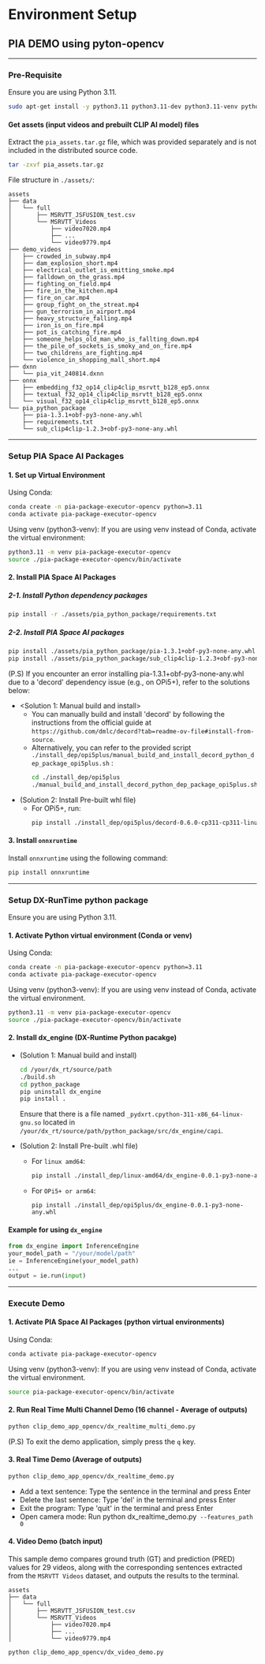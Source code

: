 # Environment Setup

## PIA DEMO using pyton-opencv

---
### Pre-Requisite
Ensure you are using Python 3.11.
```bash
sudo apt-get install -y python3.11 python3.11-dev python3.11-venv python3-tk
```

#### Get assets (input videos and prebuilt CLIP AI model) files
Extract the `pia_assets.tar.gz` file, which was provided separately and is not included in the distributed source code.

```bash
tar -zxvf pia_assets.tar.gz 
```
File structure in `./assets/`:
```
assets
├── data
│   └── full
│       ├── MSRVTT_JSFUSION_test.csv
│       └── MSRVTT_Videos
│           ├── video7020.mp4
│           ├── ...
│           └── video9779.mp4
├── demo_videos
│   ├── crowded_in_subway.mp4
│   ├── dam_explosion_short.mp4
│   ├── electrical_outlet_is_emitting_smoke.mp4
│   ├── falldown_on_the_grass.mp4
│   ├── fighting_on_field.mp4
│   ├── fire_in_the_kitchen.mp4
│   ├── fire_on_car.mp4
│   ├── group_fight_on_the_streat.mp4
│   ├── gun_terrorism_in_airport.mp4
│   ├── heavy_structure_falling.mp4
│   ├── iron_is_on_fire.mp4
│   ├── pot_is_catching_fire.mp4
│   ├── someone_helps_old_man_who_is_fallting_down.mp4
│   ├── the_pile_of_sockets_is_smoky_and_on_fire.mp4
│   ├── two_childrens_are_fighting.mp4
│   └── violence_in_shopping_mall_short.mp4
├── dxnn
│   └── pia_vit_240814.dxnn
├── onnx
│   ├── embedding_f32_op14_clip4clip_msrvtt_b128_ep5.onnx
│   ├── textual_f32_op14_clip4clip_msrvtt_b128_ep5.onnx
│   └── visual_f32_op14_clip4clip_msrvtt_b128_ep5.onnx
└── pia_python_package
    ├── pia-1.3.1+obf-py3-none-any.whl
    ├── requirements.txt
    └── sub_clip4clip-1.2.3+obf-py3-none-any.whl
```

---
### Setup PIA Space AI Packages

#### 1. Set up Virtual Environment
Using Conda:
```bash
conda create -n pia-package-executor-opencv python=3.11
conda activate pia-package-executor-opencv
```

Using venv (python3-venv):
If you are using venv instead of Conda, activate the virtual environment:
```bash
python3.11 -m venv pia-package-executor-opencv
source ./pia-package-executor-opencv/bin/activate
```

#### 2. Install PIA Space AI Packages

##### 2-1. Install Python dependency packages
```bash
pip install -r ./assets/pia_python_package/requirements.txt
```

##### 2-2. Install PIA Space AI packages
```bash
pip install ./assets/pia_python_package/pia-1.3.1+obf-py3-none-any.whl
pip install ./assets/pia_python_package/sub_clip4clip-1.2.3+obf-py3-none-any.whl
```

(P.S) If you encounter an error installing pia-1.3.1+obf-py3-none-any.whl due to a 'decord' dependency issue (e.g., on OPi5+), refer to the solutions below:
  - <Solution 1: Manual build and install> 
    - You can manually build and install 'decord' by following the instructions from the official guide at `https://github.com/dmlc/decord?tab=readme-ov-file#install-from-source`.  
    - Alternatively, you can refer to the provided script `./install_dep/opi5plus/manual_build_and_install_decord_python_dep_package_opi5plus.sh` :
      ```bash
      cd ./install_dep/opi5plus
      ./manual_build_and_install_decord_python_dep_package_opi5plus.sh
      ```
  - (Solution 2: Install Pre-built whl file)
    - For OPi5+, run:
      ```bash
      pip install ./install_dep/opi5plus/decord-0.6.0-cp311-cp311-linux_aarch64.whl
      ```

#### 3. Install `onnxruntime`
Install `onnxruntime` using the following command:

```bash
pip install onnxruntime
```
---

### Setup DX-RunTime python package
Ensure you are using Python 3.11.

#### 1. Activate Python virtual environment (Conda or venv)
Using Conda: 
```bash
conda create -n pia-package-executor-opencv python=3.11
conda activate pia-package-executor-opencv
```

Using venv (python3-venv):
If you are using venv instead of Conda, activate the virtual environment.
```bash
python3.11 -m venv pia-package-executor-opencv
source ./pia-package-executor-opencv/bin/activate
```

#### 2. Install dx_engine (DX-Runtime Python pacakge)
- (Solution 1: Manual build and install) 
  ```bash
  cd /your/dx_rt/source/path
  ./build.sh
  cd python_package
  pip uninstall dx_engine
  pip install .
  ```
  Ensure that there is a file named `_pydxrt.cpython-311-x86_64-linux-gnu.so` located in `/your/dx_rt/source/path/python_package/src/dx_engine/capi`.

- (Solution 2: Install Pre-built .whl file)
  - For `linux amd64`: 
    ```bash
    pip install ./install_dep/linux-amd64/dx_engine-0.0.1-py3-none-any.whl
    ```
  - For `OPi5+ or arm64`: 
    ```
    pip install ./install_dep/opi5plus/dx_engine-0.0.1-py3-none-any.whl
    ```

#### Example for using `dx_engine`
```python
from dx_engine import InferenceEngine
your_model_path = "/your/model/path"
ie = InferenceEngine(your_model_path)
...
output = ie.run(input)
```
---

### Execute Demo

#### 1. Activate PIA Space AI Packages (python virtual environments)
Using Conda:
```bash
conda activate pia-package-executor-opencv
```

Using venv (python3-venv):
If you are using venv instead of Conda, activate the virtual environment.
```bash
source pia-package-executor-opencv/bin/activate
```

#### 2. Run Real Time Multi Channel Demo (16 channel - Average of outputs)
```bash
python clip_demo_app_opencv/dx_realtime_multi_demo.py
```
(P.S) To exit the demo application, simply press the `q` key. 

#### 3. Real Time Demo (Average of outputs)
```bash
python clip_demo_app_opencv/dx_realtime_demo.py
```
- Add a text sentence: Type the sentence in the terminal and press Enter
- Delete the last sentence: Type 'del' in the terminal and press Enter
- Exit the program: Type 'quit' in the terminal and press Enter
- Open camera mode: Run python dx_realtime_demo.py` --features_path 0`

#### 4. Video Demo (batch input)
This sample demo compares ground truth (GT) and prediction (PRED) values for 29 videos, along with the corresponding sentences extracted from the `MSRVTT Videos` dataset, and outputs the results to the terminal.
```
assets
├── data
│   └── full
│       ├── MSRVTT_JSFUSION_test.csv
│       └── MSRVTT_Videos
│           ├── video7020.mp4
│           ├── ...
│           └── video9779.mp4

```

```bash
python clip_demo_app_opencv/dx_video_demo.py
```
